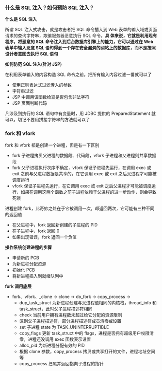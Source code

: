 ### 什么是 SQL 注入？如何预防 SQL 注入？

**什么是 SQL 注入**

所谓 SQL 注入式攻击，就是攻击者把 SQL 命令插入到 Web 表单的输入域或页面请求的查询字符串，欺骗服务器恶意执行 SQL 命令，**具
体来说，它就是利用现有程序，将恶意的 SQL 命令注入到后台数据库引擎上的能力，它可以通过在 Web 表单中输入恶意 SQL 语句得到一个存在安全漏洞的网站上的数据库，而不是按照设计者意图去执行 SQL 语句**

**如何防范 SQL 注入(针对 JSP)**

在利用表单输入的内容构造 SQL 命令之前，把所有输入内容过滤一番就可以了

- 使用正则表达式过滤传入的参数
- 字符串过滤
- JSP 中调用该函数检查是否包含非法字符
- JSP 页面判断代码

凡涉及到执行的 SQL 语句中有变量时，用 JDBC 提供的 PreparedStatement 就可以，切记不要用拼接字符串的方法就可以了

### fork 和 vfork

fork 和 vfork 都是创建一个进程，但是有一下区别

- fork 子进程拷贝父进程的数据段、代码段，vfork 子进程和父进程则共享数据段
- fork 父子进程执行次序不确定，vfork 保证子进程先运行，在调用 exec 或 exit 之前与父进程数据是共享的，在它调用 exec 或 exit 之后父进程才可能被调度运行
- vfork 保证子进程先运行，在它调用 exec 或 exit 之后父进程才可能被调度运行，如果在调用这两个函数之前子进程依赖于父进程的进一步动作，则会导致死锁

进程创建 fork，此奇妙之处在于它被调用一次，却返回两次，它可能有三种不同的返回值

- 在父进程中，fork 返回新创建的子进程的 PID
- 在子进程中，fork 返回 0
- 如果出现错误，fork 返回一个负值

**操作系统创建进程的步骤**

- 申请新的 PCB
- 为新进程分配资源
- 初始化 PCB
- 将新进程插入到就绪队列中

**fork 调用底层**

- fork、vfork、_clone -> clone -> do_fork -> copy_process ->
  - dup_task_struct 为新进程创建与父进程值相同的内核栈，thread_info 和 task_struct，此时父子进程描述符相同
  - check 当前用户拥有进程数未超过给它分配的资源限制
  - 区别父子进程描述符，部分进程描述符成员清零或设置
  - set 子进程 state 为 TASK_UNINTERRUPTIBLE
  - copy_flags 更新 task_struct 中的 flags，进程是否拥有超级用户权限清零，进程还没调用 exec 函数表示设置
  - alloc_pid 为新进程分配有效的 PID
  - 根据 clone 参数，copy_process 拷贝或共享打开的文件，进程地址空间等
  - copy_process 扫尾并返回指向子进程的指针
